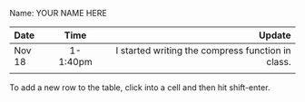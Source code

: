 Name: YOUR NAME HERE

| Date   |   Time   |                                            Update |
|:-------|:--------:|--------------------------------------------------:|
| Nov 18 | 1-1:40pm | I started writing the compress function in class. |
|        |          |                                                   |


To add a new row to the table, click into a cell and then hit shift-enter.